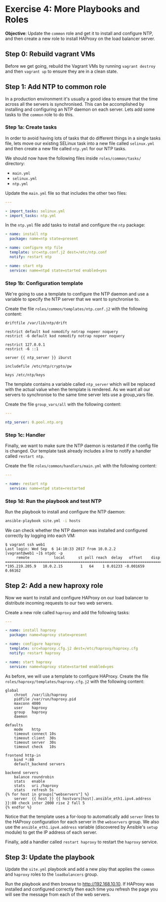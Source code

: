 # Exercise 4: More Playbooks and Roles

__Objective__: Update the `common` role and get it to install and configure NTP, and then create a new role to install
HAProxy on the load balancer server.


## Step 0: Rebuild vagrant VMs

Before we get going, rebuild the Vagrant VMs by running `vagrant destroy` and then `vagrant up` to ensure they are in a
clean state.


## Step 1: Add NTP to common role

In a production environment it's usually a good idea to ensure that the time across all the servers is synchronised.
This can be accomplished by installing and configuring an NTP daemon on each server. Lets add some tasks to the
`common` role to do this.


### Step 1a: Create tasks

In order to avoid having lots of tasks that do different things in a single tasks file, lets move our existing SELinux
task into a new file called `selinux.yml` and then create a new file called `ntp.yml` for our NTP tasks.

We should now have the following files inside `roles/common/tasks/` directory:

*   `main.yml`
*   `selinux.yml`
*   `ntp.yml`

Update the `main.yml` file so that includes the other two files:

```yaml
---

- import_tasks: selinux.yml
- import_tasks: ntp.yml
```

In the `ntp.yml` file add tasks to install and configure the `ntp` package:

```yaml
- name: install ntp
  package: name=ntp state=present

- name: configure ntp file
  template: src=ntp.conf.j2 dest=/etc/ntp.conf
  notify: restart ntp

- name: start ntp
  service: name=ntpd state=started enabled=yes
```


### Step 1b: Configuration template

We're going to use a template to configure the NTP daemon and use a variable to specify the NTP server that we want to
synchronise to.

Create the file `roles/common/templates/ntp.conf.j2` with the following content:

```
driftfile /var/lib/ntp/drift

restrict default kod nomodify notrap nopeer noquery
restrict -6 default kod nomodify notrap nopeer noquery

restrict 127.0.0.1
restrict -6 ::1

server {{ ntp_server }} iburst

includefile /etc/ntp/crypto/pw

keys /etc/ntp/keys
```

The template contains a variable called `ntp_server` which will be replaced with the actual value when the template is
rendered. As we want all our servers to synchronise to the same time server lets use a group_vars file.

Create the file `group_vars/all` with the following content:

```yaml
---

ntp_server: 0.pool.ntp.org
```

### Step 1c: Handler

Finally, we want to make sure the NTP daemon is restarted if the config file is changed. Our template task already
includes a line to notify a handler called `restart ntp`.

Create the file `roles/common/handlers/main.yml` with the following content:

```yaml
---

- name: restart ntp
  service: name=ntpd state=restarted
```


### Step 1d: Run the playbook and test NTP

Run the playbook to install and configure the NTP daemon:

```bash
ansible-playbook site.yml -i hosts
```

We can check whether the NTP daemon was installed and configured correctly by logging into each VM:

```
$ vagrant ssh web1
Last login: Wed Sep  6 14:10:33 2017 from 10.0.2.2
[vagrant@web1 ~]$ ntpdc -p
     remote           local      st poll reach  delay   offset    disp
=======================================================================
*195.219.205.9   10.0.2.15        1   64    1 0.01233 -0.001659 0.66162
```


## Step 2: Add a new haproxy role

Now we want to install and configure HAProxy on our load balancer to distribute incoming requests to our two web
servers.

Create a new role called `haproxy` and add the following tasks:

```yaml
---

- name: install haproxy
  package: name=haproxy state=present

- name: configure haproxy
  template: src=haproxy.cfg.j2 dest=/etc/haproxy/haproxy.cfg
  notify: restart haproxy

- name: start haproxy
  service: name=haproxy state=started enabled=yes
```

As before, we will use a template to configure HAProxy. Create the file `roles/haproxy/templates/haproxy.cfg.j2` with
the following content:

```
global
    chroot  /var/lib/haproxy
    pidfile /var/run/haproxy.pid
    maxconn 4000
    user    haproxy
    group   haproxy
    daemon

defaults
    mode    http
    timeout connect 10s
    timeout client  30s
    timeout server  30s
    timeout check   10s

frontend http-in
    bind *:80
    default_backend servers

backend servers
    balance roundrobin
    stats   enable
    stats   uri /haproxy
    stats   refresh 5s
{% for host in groups["webservers"] %}
    server  {{ host }} {{ hostvars[host].ansible_eth1.ipv4.address }}:80 check inter 2000 rise 2 fall 5
{% endfor %}
```

Notice that the template uses a for-loop to automatically add `server` lines to the HAProxy configuration for each
server in the `webservers` group. We also use the `ansible_eth1.ipv4.address` variable (discovered by Ansible's `setup`
module) to get the IP address of each server.

Finally, add a handler called `restart haproxy` to restart the `haproxy` service.


## Step 3: Update the playbook

Update the `site.yml` playbook and add a new play that applies the `common` and `haproxy` roles to the `loadbalancers`
group.

Run the playbook and then browse to <http://192.168.10.10>. If HAProxy was installed and configured correctly then
each time you refresh the page you will see the message from each of the web servers.
